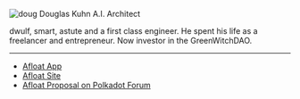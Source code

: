 
![doug](ID-Paypal.jpg)
Douglas Kuhn
A.I. Architect

dwulf, smart, astute and a first class engineer.   He spent his life as a freelancer and entrepreneur.  Now investor in the GreenWitchDAO.


---
- [Afloat App](https://afloat.app/)
- [Afloat Site](https://afloat.network/)
- [Afloat Proposal on Polkadot Forum](https://forum.polkadot.network/t/afloat-on-chain-3d-production-and-distribution/7707)
